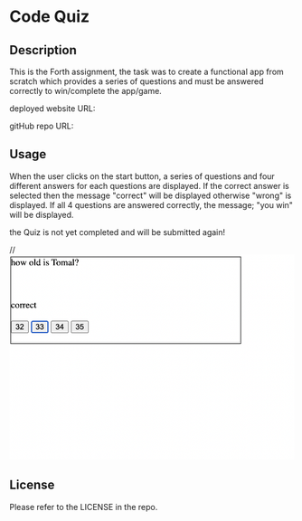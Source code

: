 # Code Quiz

## Description
This is the Forth assignment, the task was to create a functional app from scratch which provides a series of questions and must be answered correctly to win/complete the app/game.


deployed website URL: 

gitHub repo URL: 

## Usage

When the user clicks on the start button, a series of questions and four different answers for each questions are displayed. 
If the correct answer is selected then the message "correct" will be displayed otherwise "wrong" is displayed.
If all 4 questions are answered correctly, the message; "you win" will be displayed.

the Quiz is not yet completed and will be submitted again!

//![alt text](assets/images/picture.png)


## License

Please refer to the LICENSE in the repo.
